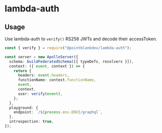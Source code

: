 # lambda-auth

## Usage

Use lambda-auth to `verify()` RS256 JWTs and decode their accessToken.

```ts
const { verify } = require("@pointblankdev/lambda-auth");

const server = new ApolloServer({
  schema: buildFederatedSchema([{ typeDefs, resolvers }]),
  context: ({ event, context }) => {
    return {
      headers: event.headers,
      functionName: context.functionName,
      event,
      context,
      user: verify(event),
    };
  },
  playground: {
    endpoint: `/${process.env.ENV}/graphql`,
  },
  introspection: true,
});
```
